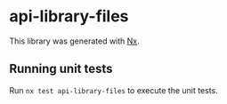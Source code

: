 # api-library-files

This library was generated with [Nx](https://nx.dev).

## Running unit tests

Run `nx test api-library-files` to execute the unit tests.
